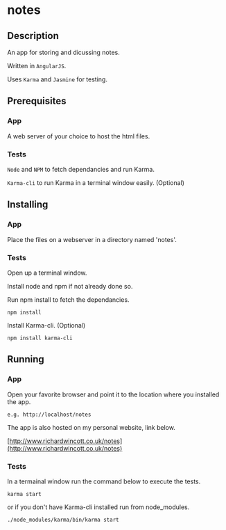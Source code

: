 # notes

## Description
An app for storing and dicussing notes.

Written in `AngularJS`.

Uses `Karma` and `Jasmine` for testing.

## Prerequisites
### App
A web server of your choice to host the html files.

### Tests
`Node` and `NPM` to fetch dependancies and run Karma.

`Karma-cli` to run Karma in a terminal window easily. (Optional)

## Installing
### App
Place the files on a webserver in a directory named 'notes'.

### Tests
Open up a terminal window.

Install node and npm if not already done so.

Run npm install to fetch the dependancies.
```
npm install
```
Install Karma-cli. (Optional)
```
npm install karma-cli
```

## Running
### App
Open your favorite browser and point it to the location where you installed the app.
```
e.g. http://localhost/notes
```
The app is also hosted on my personal website, link below.

[http://www.richardwincott.co.uk/notes](http://www.richardwincott.co.uk/notes)


### Tests
In a termainal window run the command below to execute the tests.
```
karma start
```
or if you don't have Karma-cli installed run from node_modules.
```
./node_modules/karma/bin/karma start
```
